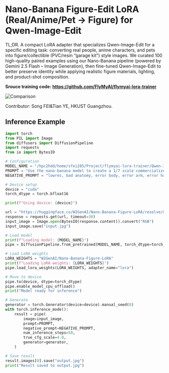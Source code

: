# Nano-Banana Figure-Edit LoRA (Real/Anime/Pet → Figure) for Qwen-Image-Edit

TL;DR. A compact LoRA adapter that specializes Qwen-Image-Edit for a specific editing task: converting real people, anime characters, and pets into figure/collectible (PVC/resin “garage kit”) style images. We curated 100 high-quality paired examples using our Nano-Banana pipeline (powered by Gemini 2.5 Flash – Image Generation), then fine-tuned Qwen-Image-Edit to better preserve identity while applying realistic figure materials, lighting, and product-shot composition.

**Srouce training code: https://github.com/FlyMyAI/flymyai-lora-trainer**


![Comparison](./images/comparison.png)

Contributor: Song FEI&Tian YE, HKUST Guangzhou.

## Inference Example
```python
import torch
from PIL import Image
from diffusers import DiffusionPipeline
import requests
from io import BytesIO

# Configuration
MODEL_NAME = "/hpc2hdd/home/sfei285/Project/flymyai-lora-trainer/Qwen-Image-Edit"  # Replace with your model
PROMPT = "Use the nano-banana model to create a 1/7 scale commercialized figure of thecharacter in the illustration, in a realistic style and environment. Place the figure on a computer desk, using a circular transparent acrylic base without any text.On the computer screen, display the ZBrush modeling process of the figure. Next to the computer screen, place a BANDAI-style toy packaging box printed with the original artwork."
NEGATIVE_PROMPT = "lowres, bad anatomy, error body, error arm, error hand, error fingers, error leg, error foot, missing fingers, extra digit, fewer digits, cropped, worst quality, low quality, jpeg artifacts, ugly, duplicate, morbid, mutilated, out of frame, worst quality, low quality, normal quality, jpeg artifacts, signature, watermark, username, blurry"

# Device setup
device = "cuda"
torch_dtype = torch.bfloat16

print(f"Using device: {device}")

url = "https://huggingface.co/W2GenAI/Nano-Banana-Figure-LoRA/resolve/main/example.jpg"
response = requests.get(url, timeout=30)
input_image = Image.open(BytesIO(response.content)).convert("RGB")
input_image.save("input.jpg")

# Load model
print(f"Loading model: {MODEL_NAME}")
pipe = DiffusionPipeline.from_pretrained(MODEL_NAME, torch_dtype=torch_dtype)

# Load LoRA weights
LORA_WEIGHTS = "W2GenAI/Nano-Banana-Figure-LoRA"
print(f"Loading LoRA weights: {LORA_WEIGHTS}")
pipe.load_lora_weights(LORA_WEIGHTS, adapter_name="lora")

# Move to device
pipe.to(device, dtype=torch_dtype)
pipe.enable_model_cpu_offload()
print("Model ready for inference")

# Generate
generator = torch.Generator(device=device).manual_seed(0)
with torch.inference_mode():
    result = pipe(
        image=input_image,
        prompt=PROMPT,
        negative_prompt=NEGATIVE_PROMPT,
        num_inference_steps=50,
        true_cfg_scale=4.0,
        generator=generator,
    )

# Save result
result.images[0].save("output.jpg")
print("Result saved to output.jpg")
```

